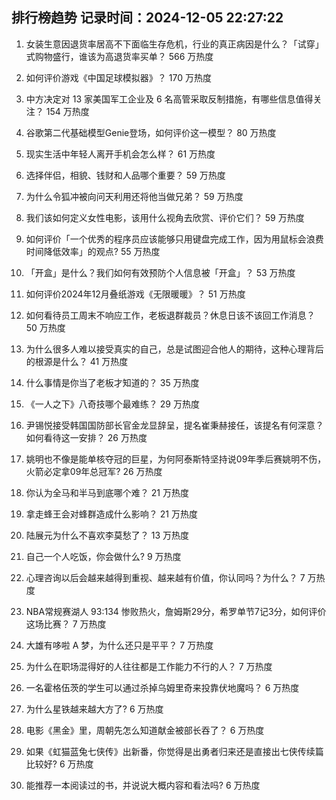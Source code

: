 
## 排行榜趋势 记录时间：2024-12-05 22:27:22
  
  1. 女装生意因退货率居高不下面临生存危机，行业的真正病因是什么？「试穿」式购物盛行，谁该为高退货率买单？ 566 万热度
    
  2. 如何评价游戏《中国足球模拟器》？ 170 万热度
    
  3. 中方决定对 13 家美国军工企业及 6 名高管采取反制措施，有哪些信息值得关注？ 154 万热度
    
  4. 谷歌第二代基础模型Genie登场，如何评价这一模型？ 80 万热度
    
  5. 现实生活中年轻人离开手机会怎么样？ 61 万热度
    
  6. 选择伴侣，相貌、钱财和人品哪个重要？ 59 万热度
    
  7. 为什么令狐冲被向问天利用还将他当做兄弟？ 59 万热度
    
  8. 我们该如何定义女性电影，该用什么视角去欣赏、评价它们？ 59 万热度
    
  9. 如何评价「一个优秀的程序员应该能够只用键盘完成工作，因为用鼠标会浪费时间降低效率」的观点? 55 万热度
    
  10. 「开盒」是什么？我们如何有效预防个人信息被「开盒」？ 53 万热度
    
  11. 如何评价2024年12月叠纸游戏《无限暖暖》？ 51 万热度
    
  12. 如何看待员工周末不响应工作，老板退群裁员？休息日该不该回工作消息？ 50 万热度
    
  13. 为什么很多人难以接受真实的自己，总是试图迎合他人的期待，这种心理背后的根源是什么？ 41 万热度
    
  14. 什么事情是你当了老板才知道的？ 35 万热度
    
  15. 《一人之下》八奇技哪个最难练？ 29 万热度
    
  16. 尹锡悦接受韩国国防部长官金龙显辞呈，提名崔秉赫接任，该提名有何深意？如何看待这一安排？ 26 万热度
    
  17. 姚明也不像是能单核夺冠的巨星，为何阿泰斯特坚持说09年季后赛姚明不伤，火箭必定拿09年总冠军? 26 万热度
    
  18. 你认为全马和半马到底哪个难？ 21 万热度
    
  19. 拿走蜂王会对蜂群造成什么影响？ 21 万热度
    
  20. 陆展元为什么不喜欢李莫愁了？ 13 万热度
    
  21. 自己一个人吃饭，你会做什么? 9 万热度
    
  22. 心理咨询以后会越来越得到重视、越来越有价值，你认同吗？为什么？ 7 万热度
    
  23. NBA常规赛湖人 93:134 惨败热火，詹姆斯29分，希罗单节7记3分，如何评价这场比赛？ 7 万热度
    
  24. 大雄有哆啦 A 梦，为什么还只是平平？ 7 万热度
    
  25. 为什么在职场混得好的人往往都是工作能力不行的人？ 7 万热度
    
  26. 一名霍格伍茨的学生可以通过杀掉乌姆里奇来投靠伏地魔吗？ 6 万热度
    
  27. 为什么星铁越来越大方了? 6 万热度
    
  28. 电影《黑金》里，周朝先怎么知道献金被部长吞了？ 6 万热度
    
  29. 如果《虹猫蓝兔七侠传》出新番，你觉得是出勇者归来还是直接出七侠传续篇比较好? 6 万热度
    
  30. 能推荐一本阅读过的书，并说说大概内容和看法吗? 6 万热度
    